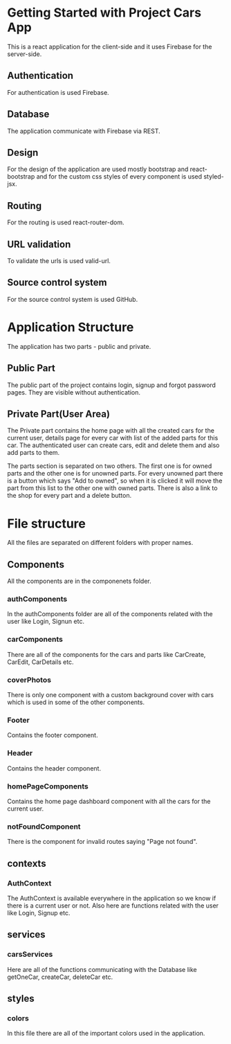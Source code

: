 # Getting Started with Project Cars App

This is a react application for the client-side and it uses Firebase for the server-side.

## Authentication

For authentication is used Firebase.

## Database

The application communicate with Firebase via REST.

## Design

For the design of the application are used mostly bootstrap and react-bootstrap and for the custom css
styles of every component is used styled-jsx.

## Routing

For the routing is used react-router-dom.

## URL validation

To validate the urls is used valid-url.

## Source control system

For the source control system is used GitHub.

# Application Structure

The application has two parts - public and private.

## Public Part

The public part of the project contains login, signup and forgot password pages. They are visible
without authentication.

## Private Part(User Area)

The Private part contains the home page with all the created cars for the current user, details page for every car with list of the added parts for this car. The authenticated user can create cars, edit and delete them and also add parts to them. 

The parts section is separated on two others. The first one is for owned parts and the other one is for unowned parts. For every unowned part there is a button which says "Add to owned", so when it is clicked it will move the part from this list to the other one with owned parts. There is also a link to the shop for every part and a delete button.

# File structure

All the files are separated on different folders with proper names.

## Components

All the components are in the componenets folder.

### authComponents

In the authComponents folder are all of the components related with the user like Login, Signun etc.

### carComponents

There are all of the components for the cars and parts like CarCreate, CarEdit, CarDetails etc.

### coverPhotos

There is only one component with a custom background cover with cars which is used in some of the other components.

### Footer

Contains the footer component.

### Header

Contains the header component.

### homePageComponents

Contains the home page dashboard component with all the cars for the current user.

### notFoundComponent

There is the component for invalid routes saying "Page not found".

## contexts

### AuthContext

The AuthContext is available everywhere in the application so we know if there is a current user or not. Also here are functions related with the user like Login, Signup etc.

## services

### carsServices

Here are all of the functions communicating with the Database like getOneCar, createCar, deleteCar etc.

## styles

### colors

In this file there are all of the important colors used in the application.